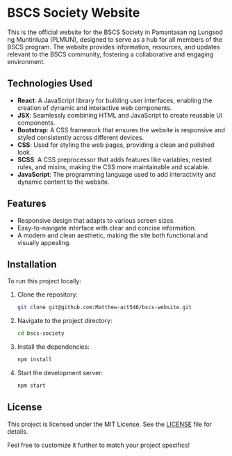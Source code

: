 # BSCS Society Website

This is the official website for the BSCS Society in Pamantasan ng Lungsod ng Muntinlupa (PLMUN), designed to serve as a hub for all members of the BSCS program. The website provides information, resources, and updates relevant to the BSCS community, fostering a collaborative and engaging environment.


## Technologies Used

- **React**: A JavaScript library for building user interfaces, enabling the creation of dynamic and interactive web components.
- **JSX**: Seamlessly combining HTML and JavaScript to create reusable UI components.
- **Bootstrap**: A CSS framework that ensures the website is responsive and styled consistently across different devices.
- **CSS**: Used for styling the web pages, providing a clean and polished look.
- **SCSS**: A CSS preprocessor that adds features like variables, nested rules, and mixins, making the CSS more maintainable and scalable.
- **JavaScript**: The programming language used to add interactivity and dynamic content to the website.

## Features

- Responsive design that adapts to various screen sizes.
- Easy-to-navigate interface with clear and concise information.
- A modern and clean aesthetic, making the site both functional and visually appealing.

## Installation

To run this project locally:

1. Clone the repository:
   ```bash
   git clone git@github.com:Matthew-act546/bscs-website.git
2. Navigate to the project directory:
   ```bash
   cd bscs-society
3. Install the dependencies:
   ```bash
   npm install
4. Start the development server:
   ```bash
   npm start

## License
This project is licensed under the MIT License. See the [LICENSE](LICENSE) file for details.

Feel free to customize it further to match your project specifics!